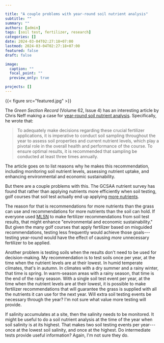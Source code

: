 ```yaml
---

title: "A couple problems with year-round soil nutrient analysis"
subtitle: ""
summary: ""
authors: [admin]
tags: [soil test, fertilizer, research]
categories: []
date: 2024-03-04T02:27:18+07:00
lastmod: 2024-03-04T02:27:18+07:00
featured: false
draft: false

image:
  caption: ""
  focal_point: ""
  preview_only: true

projects: []
---
```


{{< figure src="featured.jpg" >}}

The *Green Section Record* (Volume 62, Issue 4) has an interesting article by Chris Neff making a case for [year-round soil nutrient analysis](https://www.usga.org/content/usga/home-page/course-care/green-section-record/62/issue-04/the-importance-of-year-round-soil-nutrient-analysis-.html). Specifically, he wrote that:

> To adequately make decisions regarding these crucial fertilizer applications, it is imperative to conduct soil sampling throughout the year to assess soil properties and current nutrient levels, which play a pivotal role in the overall health and performance of the course. To ensure optimal results, it is recommended that sampling be conducted at least three times annually. 

The article goes on to list reasons why he makes this recommendation, including monitoring soil nutrient levels, assessing nutrient uptake, and enhancing environmental and economic sustainability. 

But there are a couple problems with this. The GCSAA nutrient survey has found that rather than applying nutrients more efficiently when soil testing, golf courses that soil test actually end up applying [more nutrients](/post/turfgrass-soil-testing-might-be-getting-better/). 

The reason for that is recommendations for more nutrients than the grass can use and recommendations for more nutrients than the soil can hold. If everyone used [MLSN](/mlsn/) to make fertilizer recommendations from soil test results, that might enhance "environmental and economic sustainability." But given the many golf courses that apply fertilizer based on misguided recommendations, testing less frequently would achieve those goals---testing year-round would have the effect of causing *more* unnecessary fertilizer to be applied.

Another problem is testing soils when the results don't need to be used for decision-making. My recommendation is to test soils once per year, at the time when the nutrient levels are at their lowest. In humid temperate climates, that's in autumn. In climates with a dry summer and a rainy winter, that time is spring. In warm-season areas with a rainy season, that time is the end of the rainy season. With a single soil test event per year, at the time when the nutrient levels are at their lowest, it is possible to make fertilizer recommendations that will guarantee the grass is supplied with all the nutrients it can use for the next year. Will extra soil testing events be necessary through the year? I'm not sure what value more testing will provide.

If salinity accumulates at a site, then the salinity needs to be monitored. It might be useful to do a soil nutrient analysis at the time of the year when soil salinity is at its highest. That makes two soil testing events per year---once at the lowest soil salinity, and once at the highest. Do intermediate tests provide useful information? Again, I'm not sure they do.


